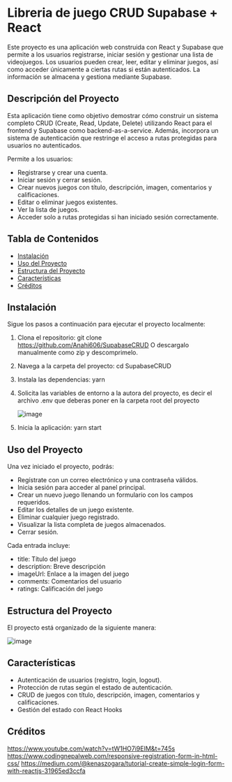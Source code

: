 # Libreria de juego CRUD Supabase + React

Este proyecto es una aplicación web construida con React y Supabase que permite a los usuarios registrarse, iniciar sesión y gestionar una lista de videojuegos. Los usuarios pueden crear, leer, editar y eliminar juegos, así como acceder únicamente a ciertas rutas si están autenticados. La información se almacena y gestiona mediante Supabase.

## Descripción del Proyecto

Esta aplicación tiene como objetivo demostrar cómo construir un sistema completo CRUD (Create, Read, Update, Delete) utilizando React para el frontend y Supabase como backend-as-a-service. Además, incorpora un sistema de autenticación que restringe el acceso a rutas protegidas para usuarios no autenticados.

Permite a los usuarios:
- Registrarse y crear una cuenta.
- Iniciar sesión y cerrar sesión.
- Crear nuevos juegos con título, descripción, imagen, comentarios y calificaciones.
- Editar o eliminar juegos existentes.
- Ver la lista de juegos.
- Acceder solo a rutas protegidas si han iniciado sesión correctamente.
  

## Tabla de Contenidos

- [Instalación](#instalación)
- [Uso del Proyecto](#uso-del-proyecto)
- [Estructura del Proyecto](#estructura-del-proyecto)
- [Características](#características)
- [Créditos](#créditos)

## Instalación

Sigue los pasos a continuación para ejecutar el proyecto localmente:

1. Clona el repositorio:
   git clone https://github.com/Anahi606/SupabaseCRUD
   O descargalo manualmente como zip y descomprimelo.
2. Navega a la carpeta del proyecto:
   cd SupabaseCRUD
4. Instala las dependencias:
   yarn
5. Solicita las variables de entorno a la autora del proyecto, es decir el archivo .env que deberas poner en la carpeta root del proyecto
   
   ![image](https://github.com/user-attachments/assets/4cbd5079-1189-4d44-b73d-1a478b9a0c23)
7. Inicia la aplicación:
   yarn start
   

## Uso del Proyecto
Una vez iniciado el proyecto, podrás:

- Regístrate con un correo electrónico y una contraseña válidos.
- Inicia sesión para acceder al panel principal.
- Crear un nuevo juego llenando un formulario con los campos requeridos.
- Editar los detalles de un juego existente.
- Eliminar cualquier juego registrado.
- Visualizar la lista completa de juegos almacenados.
- Cerrar sesión.

Cada entrada incluye:
- title: Título del juego
- description: Breve descripción
- imageUrl: Enlace a la imagen del juego
- comments: Comentarios del usuario
- ratings: Calificación del juego

## Estructura del Proyecto
El proyecto está organizado de la siguiente manera:

![image](https://github.com/user-attachments/assets/02f727e0-430d-4d43-a27e-9304692d8ee8)

## Características
- Autenticación de usuarios (registro, login, logout).
- Protección de rutas según el estado de autenticación.
- CRUD de juegos con título, descripción, imagen, comentarios y calificaciones.
- Gestión del estado con React Hooks

## Créditos
https://www.youtube.com/watch?v=tW1HO7i9EIM&t=745s
https://www.codingnepalweb.com/responsive-registration-form-in-html-css/
https://medium.com/@kenaszogara/tutorial-create-simple-login-form-with-reactjs-31965ed3ccfa
